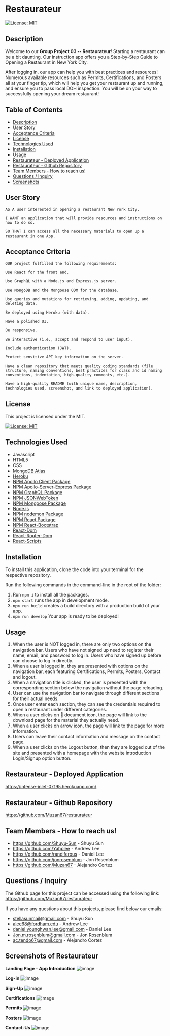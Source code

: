 # Restaurateur

[![License: MIT](https://img.shields.io/badge/License-MIT-yellow.svg)](https://opensource.org/licenses/MIT)

## Description

Welcome to our **Group Project 03 -- Restaurateur**! Starting a restaurant can be a bit daunting. Our instruction app offers you a Step-by-Step Guide to Opening a Restaurant in New York City. </br>

After logging in, our app can help you with best practices and resources! Numerous available resources such as Permits, Certifications, and Posters all at your finger tip, which will help you get your restaurant up and running, and ensure you to pass local DOH inspection. You will be on your way to successfully opening your dream restaurant!

## Table of Contents

- [Description](#description)
- [User Story](#userstory)
- [Acceptance Criteria](#acceptance-criteria)
- [License](#license)
- [Technologies Used](#technologies-used)
- [Installation](#installation)
- [Usage](#usage)
- [Restaurateur - Deployed Application](#restaurateur---deployed-application)
- [Restaurateur - Github Repository](#restaurateur---github-repository)
- [Team Members - How to reach us!](#team-members---how-to-reach-us)
- [Questions / Inquiry](#questions--inquiry)
- [Screenshots](#screenshots-of-restaurateur)

## User Story

```
AS A user interested in opening a restaurant New York City.

I WANT an application that will provide resources and instructions on how to do so.

SO THAT I can access all the necessary materials to open up a restaurant in one App.

```

## Acceptance Criteria

```
OUR project fulfilled the following requirements:

Use React for the front end.

Use GraphQL with a Node.js and Express.js server.

Use MongoDB and the Mongoose ODM for the database.

Use queries and mutations for retrieving, adding, updating, and deleting data.

Be deployed using Heroku (with data).

Have a polished UI.

Be responsive.

Be interactive (i.e., accept and respond to user input).

Include authentication (JWT).

Protect sensitive API key information on the server.

Have a clean repository that meets quality coding standards (file structure, naming conventions, best practices for class and id naming conventions, indentation, high-quality comments, etc.).

Have a high-quality README (with unique name, description, technologies used, screenshot, and link to deployed application).
```

## License

This project is licensed under the MIT.</br>

[![License: MIT](https://img.shields.io/badge/License-MIT-yellow.svg)](https://opensource.org/licenses/MIT)

## Technologies Used

- Javascript
- HTML5
- CSS
- [MongoDB Atlas](https://www.mongodb.com/cloud/atlas)
- [Heroku](https://www.heroku.com)
- [NPM Apollo Client Package](https://www.npmjs.com/package/stripe)
- [NPM Apollo-Server-Express Package](https://www.npmjs.com/package/apollo-server-express)
- [NPM GraphQL Package](https://www.npmjs.com/package/graphql)
- [NPM JSONWebToken](https://www.npmjs.com/package/jsonwebtoken)
- [NPM Mongoose Package](https://www.npmjs.com/package/mongoose)
- [Node.js](https://nodejs.org/en/)
- [NPM nodemon Package](https://www.npmjs.com/package/nodemon)
- [NPM React Package](https://www.npmjs.com/package/react)
- [NPM React-Bootstrap](https://www.npmjs.com/package/react-bootstrap)
- [React-Dom](https://www.npmjs.com/package/react-dom)
- [React-Router-Dom](https://www.npmjs.com/package/react-router-dom)
- [React-Scripts](https://www.npmjs.com/package/react-scripts)

## Installation

To install this application, clone the code into your terminal for the respective repository.

Run the following commands in the command-line in the root of the folder:

1. Run `npm i` to install all the packages.
2. `npm start` runs the app in development mode.
3. `npm run build` creates a build directory with a production build of your app.
4. `npm run develop` Your app is ready to be deployed!

## Usage

1. When the user is NOT logged in, there are only two options on the navigation bar. Users who have not signed up need to register their name, email, and password to log in. Users who have signed up before can choose to log in directly.
2. When a user is logged in, they are presented with options on the navigation bar, each featuring Certifications, Permits, Posters, Contact and logout.
3. When a navigation title is clicked, the user is presented with the corresponding section below the navigation without the page reloading.
4. User can use the navigation bar to navigate through different sections for their actual needs.
5. Once user enter each section, they can see the credentials required to open a restaurant under different categories.
6. When a user clicks on 📖 document icon, the page will link to the download page for the material they actually need.
7. When a user clicks on arrow icon, the page will link to the page for more information.
8. Users can leave their contact information and message on the contact page.
9. When a user clicks on the Logout button, then they are logged out of the site and presented with a homepage with the website introduction Login/Signup option button.

## Restaurateur - Deployed Application

https://intense-inlet-07195.herokuapp.com/

## Restaurateur - Github Repository

https://github.com/Muzan67/restaurateur

## Team Members - How to reach us!

- https://github.com/Shuyu-Sun - Shuyu Sun
- https://github.com/Yahplee - Andrew Lee
- https://github.com/randiferous - Daniel Lee
- https://github.com/jonrosenblum - Jon Rosenblum
- https://github.com/Muzan67 - Alejandro Cortez

## Questions / Inquiry

The Github page for this project can be accessed using the following link: https://github.com/Muzan67/restaurateur

If you have any questions about this projects, please find below our emails:

- stellasunmail@gmail.com - Shuyu Sun
- alee68@fordham.edu - Andrew Lee
- daniel.younghwan.lee@gmail.com - Daniel Lee
- Jon.m.rosenblum@gmail.com - Jon Rosenblum
- ac.tendo67@gmail.com - Alejandro Cortez

## Screenshots of Restaurateur

**Landing Page - App Introduction**
![image](https://user-images.githubusercontent.com/102841726/190304167-3115cee8-c6d6-42e5-9744-86e859e86b0b.png)

**Log-in**
![image](https://user-images.githubusercontent.com/102841726/190304327-b1776618-1c04-4246-9aff-1d34f30810fd.png)

**Sign-Up**
![image](https://user-images.githubusercontent.com/102841726/190304488-0bf4f4ce-0ef8-408c-bba2-dafaea297f2a.png)

**Certifications**
![image](https://user-images.githubusercontent.com/102841726/190304958-b905ba5b-f117-4c92-9480-b814292d3917.png)

**Permits**
![image](https://user-images.githubusercontent.com/102841726/190863309-ab7c96b1-6092-42b8-b915-d4486ef480e1.png)

**Posters**
![image](https://user-images.githubusercontent.com/102841726/190863172-cd6e3e94-9e3f-49c3-b450-c22ade4c0c61.png)

**Contact-Us**
![image](https://user-images.githubusercontent.com/102841726/190305623-ed501f8f-9b88-41bb-addd-d6e958746670.png)
